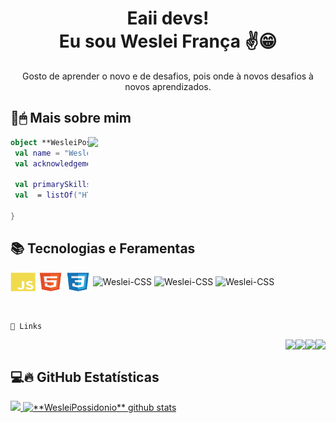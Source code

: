 <h1  align="center">Eaii devs! <br> Eu sou Weslei França ✌️😁</h1>

<p align="center"> Gosto de aprender o novo e de desafios, pois onde à novos desafios à novos aprendizados.</p>

##  👾🖱 Mais sobre mim

<img align="right" width="380" src="https://media.giphy.com/media/9B8wYztAoe1zO/source.gif"/>

```kotlin
object **WesleiPossidonio** {
 val name = "Weslei França Possidonio"
 val acknowledgements = "Desenvolverdor Front-End"
 
 val primarySkillset = "humility, agility, teamwork"
 val  = listOf("HTML", "CSS", "JavaScript", 'Node.js", "React.js", "Git","Bootstrap") 

}
```

<h2>📚 Tecnologias e Feramentas </h2>
<div style="display: inline_block">
  <img align="center" alt="Weslei-Js" height="30" width="40" src="https://raw.githubusercontent.com/devicons/devicon/master/icons/javascript/javascript-plain.svg">
  <img align="center" alt="Weslei-HTML" height="30" width="40" src="https://raw.githubusercontent.com/devicons/devicon/master/icons/html5/html5-original.svg">
  <img align="center" alt="Weslei-CSS" height="30" width="40" src="https://raw.githubusercontent.com/devicons/devicon/master/icons/css3/css3-original.svg">
  <img align="center" alt="Weslei-CSS" height="30" width="40" src="https://cdn.jsdelivr.net/gh/devicons/devicon/icons/figma/figma-original.svg"/>
  <img align="center" alt="Weslei-CSS" height="30" width="40" src="https://cdn.jsdelivr.net/gh/devicons/devicon/icons/git/git-original.svg"/>
  <img align="center" alt="Weslei-CSS" height="30" width="40" src="https://cdn.jsdelivr.net/gh/devicons/devicon/icons/bootstrap/bootstrap-plain.svg"/> 
  </div><br>
      
                                                                                                                       🔗 Links
   <a href="#" target="_blank"><img align="right" src="https://img.shields.io/badge/YouTube-FF0000?style=for-the-badge&logo=youtube&logoColor=white" target="_blank"></a>
  <a href="https://www.youtube.com/channel/UC_-uuuZbY0AAt9CViNzvc-Q" target="_blank"><img align="right" rc="https://img.shields.io/badge/YouTube-FF0000?style=for-the-badge&logo=youtube&logoColor=white" target="_blank"></a>
  <a href="https://www.instagram.com/weslei_drums/" target="_blank"><img  align="right" src="https://img.shields.io/badge/-Instagram-%23E4405F?style=for-the-badge&logo=instagram&logoColor=white" target="_blank"></a>
  <a href = "mailto:weslwifranca123@gmail.com"><img align="right" src="https://img.shields.io/badge/-Gmail-%23333?style=for-the-badge&logo=gmail&logoColor=white" target="_blank"></a>
  <a href="https://www.linkedin.com/in/wesleifranca/" target="_blank"><img align="right" src="https://img.shields.io/badge/-LinkedIn-%230077B5?style=for-the-badge&logo=linkedin&logoColor=white" target="_blank"></a> <br>
   
  <h2>💻🔥 GitHub Estatísticas</h2>

<div>
<a href="https://github.com/Gurupreet">
  <img src="https://github-readme-stats.vercel.app/api/top-langs/?username=WesleiPossidonio&theme=dracula&hide_langs_below=1"/>
</a>

<a href="https://github.com/Gurupreet">
 <img src="https://github-readme-stats.vercel.app/api?username=WesleiPossidonio&show_icons=true&theme=dracula&line_height=27" alt="**WesleiPossidonio** github stats"/>
</a>
</div>
